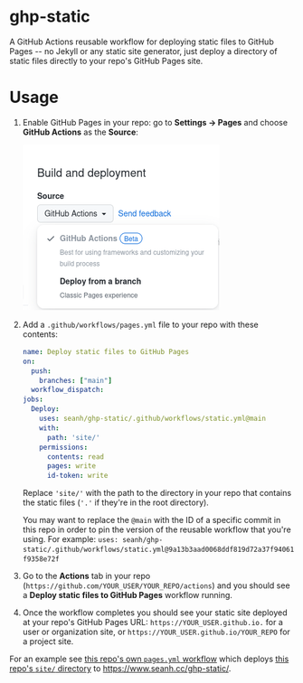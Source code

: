 # ghp-static

A GitHub Actions reusable workflow for deploying static files to GitHub Pages
-- no Jekyll or any static site generator, just deploy a directory of static
files directly to your repo's GitHub Pages site.

Usage
=====

1. Enable GitHub Pages in your repo: go to **Settings &rarr; Pages** and choose **GitHub Actions** as the **Source**:

   ![GitHub Pages deployment settings](/settings.png)

2. Add a `.github/workflows/pages.yml` file to your repo with these contents:

   ```yaml
   name: Deploy static files to GitHub Pages
   on:
     push:
       branches: ["main"]
     workflow_dispatch:
   jobs:
     Deploy:
       uses: seanh/ghp-static/.github/workflows/static.yml@main
       with:
         path: 'site/'
       permissions:
         contents: read
         pages: write
         id-token: write
   ```

   Replace `'site/'` with the path to the directory in your repo that contains
   the static files (`'.'` if they're in the root directory).

   You may want to replace the `@main` with the ID of a specific commit in this
   repo in order to pin the version of the reusable workflow that you're using.
   For example: `uses: seanh/ghp-static/.github/workflows/static.yml@9a13b3aad0068ddf819d72a37f94061f9358e72f`

3. Go to the **Actions** tab in your repo
   (`https://github.com/YOUR_USER/YOUR_REPO/actions`) and you should see a
   **Deploy static files to GitHub Pages** workflow running.

4. Once the workflow completes you should see your static site deployed at
   your repo's GitHub Pages URL: `https://YOUR_USER.github.io.` for a user or
   organization site, or `https://YOUR_USER.github.io/YOUR_REPO` for a project
   site.

For an example see [this repo's own `pages.yml` workflow](.github/workflows/pages.yml) which deploys [this repo's `site/` directory](site/) to <https://www.seanh.cc/ghp-static/>.
